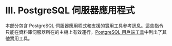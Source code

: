 # III. PostgreSQL 伺服器應用程式

本部分包含 PostgreSQL 伺服器應用程式和支援的實用工具參考訊息。這些指令只能在資料庫伺服器所在的主機上有效運行。[PostgreSQL 用戶端工具](../client-applications/)中列出了其他實用工具。

